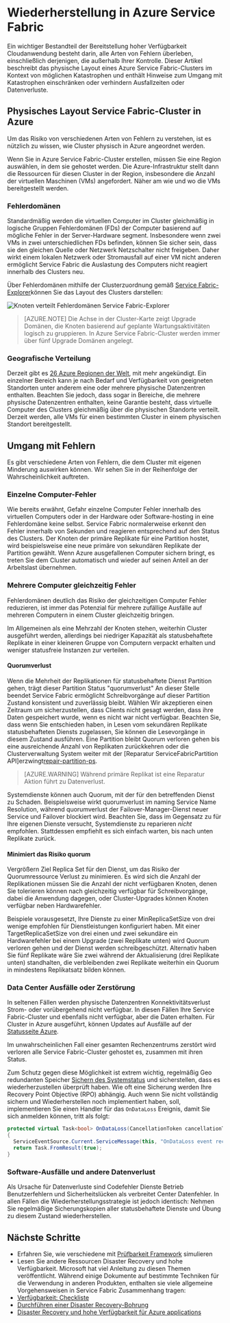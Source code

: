 <properties
   pageTitle="Azure Service Fabric Disaster Recovery | Microsoft Azure"
   description="Azure Service Fabric bietet Funktionen müssen mit allen Arten von Katastrophen. Dieser Artikel beschreibt die Typen von Katastrophen auftreten können und wie Sie damit umgehen."
   services="service-fabric"
   documentationCenter=".net"
   authors="seanmck"
   manager="timlt"
   editor=""/>

<tags
   ms.service="service-fabric"
   ms.devlang="dotNet"
   ms.topic="article"
   ms.tgt_pltfrm="NA"
   ms.workload="NA"
   ms.date="08/10/2016"
   ms.author="seanmck"/>

# <a name="disaster-recovery-in-azure-service-fabric"></a>Wiederherstellung in Azure Service Fabric

Ein wichtiger Bestandteil der Bereitstellung hoher Verfügbarkeit Cloudanwendung besteht darin, alle Arten von Fehlern überleben, einschließlich derjenigen, die außerhalb Ihrer Kontrolle. Dieser Artikel beschreibt das physische Layout eines Azure Service Fabric-Clusters im Kontext von möglichen Katastrophen und enthält Hinweise zum Umgang mit Katastrophen einschränken oder verhindern Ausfallzeiten oder Datenverluste.

## <a name="physical-layout-of-service-fabric-clusters-in-azure"></a>Physisches Layout Service Fabric-Cluster in Azure

Um das Risiko von verschiedenen Arten von Fehlern zu verstehen, ist es nützlich zu wissen, wie Cluster physisch in Azure angeordnet werden.

Wenn Sie in Azure Service Fabric-Cluster erstellen, müssen Sie eine Region auswählen, in dem sie gehostet werden. Die Azure-Infrastruktur stellt dann die Ressourcen für diesen Cluster in der Region, insbesondere die Anzahl der virtuellen Maschinen (VMs) angefordert. Näher am wie und wo die VMs bereitgestellt werden.

### <a name="fault-domains"></a>Fehlerdomänen

Standardmäßig werden die virtuellen Computer im Cluster gleichmäßig in logische Gruppen Fehlerdomänen (FDs) der Computer basierend auf mögliche Fehler in der Server-Hardware segment. Insbesondere wenn zwei VMs in zwei unterschiedlichen FDs befinden, können Sie sicher sein, dass sie den gleichen Quelle oder Netzwerk Netzschalter nicht freigeben. Daher wirkt einem lokalen Netzwerk oder Stromausfall auf einer VM nicht anderen ermöglicht Service Fabric die Auslastung des Computers nicht reagiert innerhalb des Clusters neu.

Über Fehlerdomänen mithilfe der Clusterzuordnung gemäß [Service Fabric-Explorer](service-fabric-visualizing-your-cluster.md)können Sie das Layout des Clusters darstellen:

![Knoten verteilt Fehlerdomänen Service Fabric-Explorer][sfx-cluster-map]

>[AZURE.NOTE] Die Achse in der Cluster-Karte zeigt Upgrade Domänen, die Knoten basierend auf geplante Wartungsaktivitäten logisch zu gruppieren. In Azure Service Fabric-Cluster werden immer über fünf Upgrade Domänen angelegt.

### <a name="geographic-distribution"></a>Geografische Verteilung

Derzeit gibt es [26 Azure Regionen der Welt][azure-regions], mit mehr angekündigt. Ein einzelner Bereich kann je nach Bedarf und Verfügbarkeit von geeigneten Standorten unter anderem eine oder mehrere physische Datenzentren enthalten. Beachten Sie jedoch, dass sogar in Bereiche, die mehrere physische Datenzentren enthalten, keine Garantie besteht, dass virtuelle Computer des Clusters gleichmäßig über die physischen Standorte verteilt. Derzeit werden, alle VMs für einen bestimmten Cluster in einem physischen Standort bereitgestellt.

## <a name="dealing-with-failures"></a>Umgang mit Fehlern

Es gibt verschiedene Arten von Fehlern, die dem Cluster mit eigenen Minderung auswirken können. Wir sehen Sie in der Reihenfolge der Wahrscheinlichkeit auftreten.

### <a name="individual-machine-failures"></a>Einzelne Computer-Fehler

Wie bereits erwähnt, Gefahr einzelne Computer Fehler innerhalb des virtuellen Computers oder in der Hardware oder Software-hosting in eine Fehlerdomäne keine selbst. Service Fabric normalerweise erkennt den Fehler innerhalb von Sekunden und reagieren entsprechend auf den Status des Clusters. Der Knoten der primäre Replikate für eine Partition hostet, wird beispielsweise eine neue primäre von sekundären Replikate der Partition gewählt. Wenn Azure ausgefallenen Computer sichern bringt, es treten Sie dem Cluster automatisch und wieder auf seinen Anteil an der Arbeitslast übernehmen.

### <a name="multiple-concurrent-machine-failures"></a>Mehrere Computer gleichzeitig Fehler

Fehlerdomänen deutlich das Risiko der gleichzeitigen Computer Fehler reduzieren, ist immer das Potenzial für mehrere zufällige Ausfälle auf mehreren Computern in einem Cluster gleichzeitig bringen.

Im Allgemeinen als eine Mehrzahl der Knoten stehen, weiterhin Cluster ausgeführt werden, allerdings bei niedriger Kapazität als statusbehaftete Replikate in einer kleineren Gruppe von Computern verpackt erhalten und weniger statusfreie Instanzen zur verteilen.

#### <a name="quorum-loss"></a>Quorumverlust

Wenn die Mehrheit der Replikationen für statusbehaftete Dienst Partition gehen, trägt dieser Partition Status "quorumverlust" An dieser Stelle beendet Service Fabric ermöglicht Schreibvorgänge auf dieser Partition Zustand konsistent und zuverlässig bleibt. Wählen Wir akzeptieren einen Zeitraum um sicherzustellen, dass Clients nicht gesagt werden, dass ihre Daten gespeichert wurde, wenn es nicht war nicht verfügbar. Beachten Sie, dass wenn Sie entschieden haben, in Lesen vom sekundären Replikate statusbehafteten Diensts zugelassen, Sie können die Lesevorgänge in diesem Zustand ausführen. Eine Partition bleibt Quorum verloren gehen bis eine ausreichende Anzahl von Replikaten zurückkehren oder die Clusterverwaltung System weiter mit der [Reparatur ServiceFabricPartition API]erzwingt[repair-partition-ps].

>[AZURE.WARNING] Während primäre Replikat ist eine Reparatur Aktion führt zu Datenverlust.

Systemdienste können auch Quorum, mit der für den betreffenden Dienst zu Schaden. Beispielsweise wirkt quorumverlust im naming Service Name Resolution, während quorumverlust der Failover-Manager-Dienst neuer Service und Failover blockiert wird. Beachten Sie, dass im Gegensatz zu für Ihre eigenen Dienste versucht, Systemdienste zu reparieren *nicht* empfohlen. Stattdessen empfiehlt es sich einfach warten, bis nach unten Replikate zurück.

#### <a name="minimizing-the-risk-of-quorum-loss"></a>Minimiert das Risiko quorum

Vergrößern Ziel Replica Set für den Dienst, um das Risiko der Quorumressource Verlust zu minimieren. Es wird sich die Anzahl der Replikationen müssen Sie die Anzahl der nicht verfügbaren Knoten, denen Sie tolerieren können nach gleichzeitig verfügbar für Schreibvorgänge, dabei die Anwendung dagegen, oder Cluster-Upgrades können Knoten verfügbar neben Hardwarefehler.

Beispiele vorausgesetzt, Ihre Dienste zu einer MinReplicaSetSize von drei wenige empfohlen für Dienstleistungen konfiguriert haben. Mit einer TargetReplicaSetSize von drei einen und zwei sekundäre ein Hardwarefehler bei einem Upgrade (zwei Replikate unten) wird Quorum verloren gehen und der Dienst werden schreibgeschützt. Alternativ haben Sie fünf Replikate wäre Sie zwei während der Aktualisierung (drei Replikate unten) standhalten, die verbleibenden zwei Replikate weiterhin ein Quorum in mindestens Replikatsatz bilden können.

### <a name="data-center-outages-or-destruction"></a>Data Center Ausfälle oder Zerstörung

In seltenen Fällen werden physische Datenzentren Konnektivitätsverlust Strom- oder vorübergehend nicht verfügbar. In diesen Fällen Ihre Service Fabric-Cluster und ebenfalls nicht verfügbar, aber die Daten erhalten. Für Cluster in Azure ausgeführt, können Updates auf Ausfälle auf der [Statusseite Azure][azure-status-dashboard].

Im unwahrscheinlichen Fall einer gesamten Rechenzentrums zerstört wird verloren alle Service Fabric-Cluster gehostet es, zusammen mit ihren Status.

Zum Schutz gegen diese Möglichkeit ist extrem wichtig, regelmäßig Geo redundanten Speicher [Sichern des Systemstatus](service-fabric-reliable-services-backup-restore.md) und sicherstellen, dass es wiederherzustellen überprüft haben. Wie oft eine Sicherung werden Ihre Recovery Point Objective (RPO) abhängig. Auch wenn Sie nicht vollständig sichern und Wiederherstellen noch implementiert haben, soll, implementieren Sie einen Handler für das `OnDataLoss` Ereignis, damit Sie sich anmelden können, tritt als folgt:

```c#
protected virtual Task<bool> OnDataLoss(CancellationToken cancellationToken)
{
  ServiceEventSource.Current.ServiceMessage(this, "OnDataLoss event received.");
  return Task.FromResult(true);
}
```


### <a name="software-failures-and-other-sources-of-data-loss"></a>Software-Ausfälle und andere Datenverlust

Als Ursache für Datenverluste sind Codefehler Dienste Betrieb Benutzerfehlern und Sicherheitslücken als verbreitet Center Datenfehler. In allen Fällen die Wiederherstellungsstrategie ist jedoch identisch: Nehmen Sie regelmäßige Sicherungskopien aller statusbehaftete Dienste und Übung zu diesem Zustand wiederherstellen.

## <a name="next-steps"></a>Nächste Schritte

- Erfahren Sie, wie verschiedene mit [Prüfbarkeit Framework](service-fabric-testability-overview.md) simulieren
- Lesen Sie andere Ressourcen Disaster Recovery und hohe Verfügbarkeit. Microsoft hat viel Anleitung zu diesen Themen veröffentlicht. Während einige Dokumente auf bestimmte Techniken für die Verwendung in anderen Produkten, enthalten sie viele allgemeine Vorgehensweisen in Service Fabric Zusammenhang tragen:
 - [Verfügbarkeit: Checkliste](../best-practices-availability-checklist.md)
 - [Durchführen einer Disaster Recovery-Bohrung](../sql-database/sql-database-disaster-recovery-drills.md)
 - [Disaster Recovery und hohe Verfügbarkeit für Azure applications][dr-ha-guide]


<!-- External links -->

[repair-partition-ps]: https://msdn.microsoft.com/library/mt163522.aspx
[azure-status-dashboard]:https://azure.microsoft.com/status/
[azure-regions]: https://azure.microsoft.com/regions/
[dr-ha-guide]: https://msdn.microsoft.com/library/azure/dn251004.aspx


<!-- Images -->

[sfx-cluster-map]: ./media/service-fabric-disaster-recovery/sfx-clustermap.png
